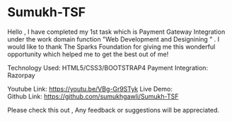 # Sumukh-TSF
Hello ,
I have completed my 1st task which is Payment Gateway Integration under the work domain function "Web Development and Designining " .
I would like to thank The Sparks Foundation for giving me this wonderful opportunity which helped me to get the best out of me!

Technology Used: HTML5/CSS3/BOOTSTRAP4
Payment Integration: Razorpay

Youtube Link:  https://youtu.be/VBg-Gr9STyk
Live Demo:  
Github Link:  https://github.com/sumukhgawli/Sumukh-TSF

Please check this out ,
Any feedback or suggestions will be appreciated.
